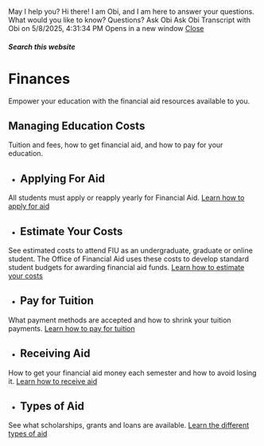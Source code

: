May I help you?
Hi there! I am Obi, and I am here to answer your questions. What would you like to know?
Questions? Ask Obi
Ask Obi
Transcript with Obi on 5/8/2025, 4:31:34 PM
Opens in a new window
[ Close ](https://onestop.fiu.edu/finances/index.html)
##### Search this website
# Finances
Empower your education with the financial aid resources available to you.
## Managing Education Costs
Tuition and fees, how to get financial aid, and how to pay for your education.
  * ## Applying For Aid
All students must apply or reapply yearly for Financial Aid.
[Learn how to apply for aid](https://onestop.fiu.edu/finances/applying-for-aid/fafsa-simplification-changes/index.html)
  * ## Estimate Your Costs
See estimated costs to attend FIU as an undergraduate, graduate or online student. The Office of Financial Aid uses these costs to develop standard student budgets for awarding financial aid funds.
[Learn how to estimate your costs](https://onestop.fiu.edu/finances/estimate-your-costs/index.html)
  * ## Pay for Tuition
What payment methods are accepted and how to shrink your tuition payments.
[Learn how to pay for tuition](https://onestop.fiu.edu/finances/pay-for-tuition/index.html)
  * ## Receiving Aid
How to get your financial aid money each semester and how to avoid losing it.
[Learn how to receive aid](https://onestop.fiu.edu/finances/receiving-aid/accept-aid-disbursements/index.html)
  * ## Types of Aid
See what scholarships, grants and loans are available.
[Learn the different types of aid](https://onestop.fiu.edu/finances/types-of-aid/fius-golden-promise/index.html)


